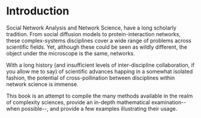 # Introduction



Social Network Analysis and Network Science, have a long scholarly tradition.
From social diffusion models to protein-interaction networks, these complex-systems
disciplines cover a wide range of problems across scientific fields. Yet, although
these could be seen as wildly different, the object under the microscope is the
same, networks. 

With a long history (and insufficient levels of inter-discipline collaboration,
if you allow me to say) of scientific advances happing in a somewhat isolated
fashion, the potential of cross-pollination between disciplines within network
science is immense.

This book is an attempt to compile the many methods available in the realm of
complexity sciences, provide an in-depth mathematical examination--when possible--,
and provide a few examples illustrating their usage. 

